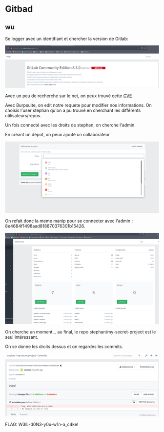 # Gitbad


## wu


Se logger avec un identifiant et chercher la version de Gitlab:

![version](./gitbad_version.png)

Avec un peu de recherche sur le net, on peux trouvé cette <a href="https://www.exploit-db.com/exploits/40236">CVE</a>

Avec Burpsuite, on edit notre requete pour modifier nos informations. On choisis l'user stephan qu'on a pu trouvé en cherchant les différents utilisateurs/repos.

Un fois connecté avec les droits de stephan, on cherche l'admin.

En créant un dépot, on peux ajouté un collaborateur

![add](./admin.png)

On refait donc la meme manip pour se connecter avec l'admin : 8e4684f1498aad818870376301b15426.

![admin](./admin_gitbad.png)


On cherche un moment... au final, le repo stephan/my-secret-project est le seul intéressant.

On se donne les droits dessus et on regardes les commits.

![flag](./flag_gitbad.png)

FLAG: W3lL-d0N3-y0u-w1n-a_c4ke!
